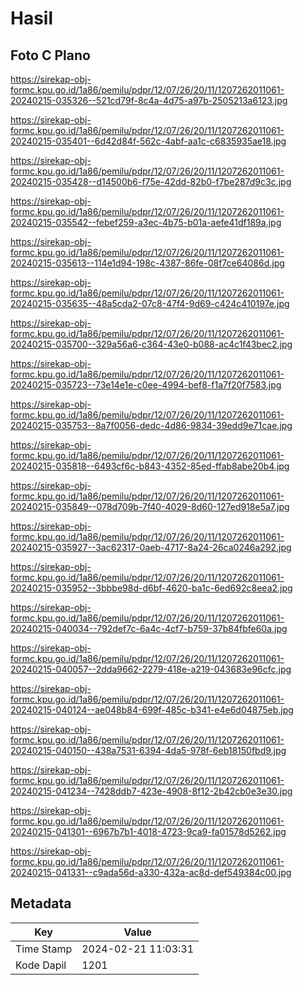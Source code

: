 # Hasil

## Foto C Plano

https://sirekap-obj-formc.kpu.go.id/1a86/pemilu/pdpr/12/07/26/20/11/1207262011061-20240215-035326--521cd79f-8c4a-4d75-a97b-2505213a6123.jpg

https://sirekap-obj-formc.kpu.go.id/1a86/pemilu/pdpr/12/07/26/20/11/1207262011061-20240215-035401--6d42d84f-562c-4abf-aa1c-c6835935ae18.jpg

https://sirekap-obj-formc.kpu.go.id/1a86/pemilu/pdpr/12/07/26/20/11/1207262011061-20240215-035428--d14500b6-f75e-42dd-82b0-f7be287d9c3c.jpg

https://sirekap-obj-formc.kpu.go.id/1a86/pemilu/pdpr/12/07/26/20/11/1207262011061-20240215-035542--febef259-a3ec-4b75-b01a-aefe41df189a.jpg

https://sirekap-obj-formc.kpu.go.id/1a86/pemilu/pdpr/12/07/26/20/11/1207262011061-20240215-035613--114e1d94-198c-4387-86fe-08f7ce64086d.jpg

https://sirekap-obj-formc.kpu.go.id/1a86/pemilu/pdpr/12/07/26/20/11/1207262011061-20240215-035635--48a5cda2-07c8-47f4-9d69-c424c410197e.jpg

https://sirekap-obj-formc.kpu.go.id/1a86/pemilu/pdpr/12/07/26/20/11/1207262011061-20240215-035700--329a56a6-c364-43e0-b088-ac4c1f43bec2.jpg

https://sirekap-obj-formc.kpu.go.id/1a86/pemilu/pdpr/12/07/26/20/11/1207262011061-20240215-035723--73e14e1e-c0ee-4994-bef8-f1a7f20f7583.jpg

https://sirekap-obj-formc.kpu.go.id/1a86/pemilu/pdpr/12/07/26/20/11/1207262011061-20240215-035753--8a7f0056-dedc-4d86-9834-39edd9e71cae.jpg

https://sirekap-obj-formc.kpu.go.id/1a86/pemilu/pdpr/12/07/26/20/11/1207262011061-20240215-035818--6493cf6c-b843-4352-85ed-ffab8abe20b4.jpg

https://sirekap-obj-formc.kpu.go.id/1a86/pemilu/pdpr/12/07/26/20/11/1207262011061-20240215-035849--078d709b-7f40-4029-8d60-127ed918e5a7.jpg

https://sirekap-obj-formc.kpu.go.id/1a86/pemilu/pdpr/12/07/26/20/11/1207262011061-20240215-035927--3ac62317-0aeb-4717-8a24-26ca0246a292.jpg

https://sirekap-obj-formc.kpu.go.id/1a86/pemilu/pdpr/12/07/26/20/11/1207262011061-20240215-035952--3bbbe98d-d6bf-4620-ba1c-6ed692c8eea2.jpg

https://sirekap-obj-formc.kpu.go.id/1a86/pemilu/pdpr/12/07/26/20/11/1207262011061-20240215-040034--792def7c-6a4c-4cf7-b759-37b84fbfe60a.jpg

https://sirekap-obj-formc.kpu.go.id/1a86/pemilu/pdpr/12/07/26/20/11/1207262011061-20240215-040057--2dda9662-2279-418e-a219-043683e96cfc.jpg

https://sirekap-obj-formc.kpu.go.id/1a86/pemilu/pdpr/12/07/26/20/11/1207262011061-20240215-040124--ae048b84-699f-485c-b341-e4e6d04875eb.jpg

https://sirekap-obj-formc.kpu.go.id/1a86/pemilu/pdpr/12/07/26/20/11/1207262011061-20240215-040150--438a7531-6394-4da5-978f-6eb18150fbd9.jpg

https://sirekap-obj-formc.kpu.go.id/1a86/pemilu/pdpr/12/07/26/20/11/1207262011061-20240215-041234--7428ddb7-423e-4908-8f12-2b42cb0e3e30.jpg

https://sirekap-obj-formc.kpu.go.id/1a86/pemilu/pdpr/12/07/26/20/11/1207262011061-20240215-041301--6967b7b1-4018-4723-9ca9-fa01578d5262.jpg

https://sirekap-obj-formc.kpu.go.id/1a86/pemilu/pdpr/12/07/26/20/11/1207262011061-20240215-041331--c9ada56d-a330-432a-ac8d-def549384c00.jpg


## Metadata

| Key        | Value               |
| ---------- | ------------------- |
| Time Stamp | 2024-02-21 11:03:31 |
| Kode Dapil | 1201                |




